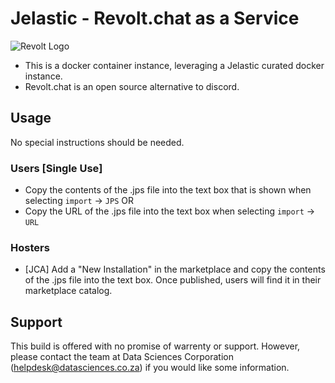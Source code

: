 # Jelastic - Revolt.chat as a Service

![Revolt Logo](https://github.com/revoltchat/documentation/blob/master/static/img/logo.png?raw=true)

* This is a docker container instance, leveraging a Jelastic curated docker instance.
* Revolt.chat is an open source alternative to discord.

## Usage

No special instructions should be needed.

### Users [Single Use]

* Copy the contents of the .jps file into the text box that is shown when selecting ``import`` -> ``JPS`` OR
* Copy the URL of the .jps file into the text box when selecting ``import`` -> ``URL``

### Hosters

* [JCA] Add a "New Installation" in the marketplace and copy the contents of the .jps file into the text box.
  Once published, users will find it in their marketplace catalog.

## Support

This build is offered with no promise of warrenty or support.
However, please contact the team at Data Sciences Corporation (helpdesk@datasciences.co.za) if you would like some information.
